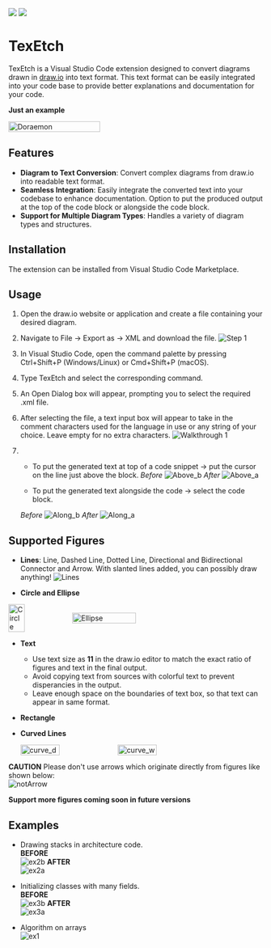 [![](https://img.shields.io/static/v1?style=social&label=Sponsor&message=%E2%9D%A4&logo=GitHub&color&link=%3Curl%3E)](https://github.com/sponsors/mk197d)
[![](https://img.shields.io/static/v1?style=social&label=Donate&message=%E2%9D%A4&logo=Paypal&color&link=%3Curl%3E)](https://www.paypal.com/paypalme/mayank8197d)
# TexEtch

TexEtch is a Visual Studio Code extension designed to convert diagrams drawn in [draw.io](https://app.diagrams.net/) into text format. This text format can be easily integrated into your code base to provide better explanations and documentation for your code.<br>

**Just an example**
  <div style="display: flex; align-items: center;">
    <img src="/images/Doraemon.png" alt="Doraemon" width="60%">
  </div>

## Features

- **Diagram to Text Conversion**: Convert complex diagrams from draw.io into readable text format.
- **Seamless Integration**: Easily integrate the converted text into your codebase to enhance documentation. Option to put the produced output at the top of the code block or alongside the code block.
- **Support for Multiple Diagram Types**: Handles a variety of diagram types and structures.

## Installation

The extension can be installed from Visual Studio Code Marketplace.

## Usage
1. Open the draw.io website or application and create a file containing your desired diagram.
2. Navigate to File -> Export as -> XML and download the file.
![Step 1](/images/Step1.png)
3. In Visual Studio Code, open the command palette by pressing Ctrl+Shift+P (Windows/Linux) or Cmd+Shift+P (macOS).
4. Type TexEtch and select the corresponding command.
5. An Open Dialog box will appear, prompting you to select the required .xml file.
6. After selecting the file, a text input box will appear to take in the comment characters used for the language in use or any string of your choice. Leave empty for no extra characters.
![Walkthrough 1](/images/walkthrough1.gif)
7.  - To put the generated text at top of a code snippet -> put the cursor on the line just above the block.
    *Before*
    ![Above_b](/images/above_b.png)
    *After*
    ![Above_a](/images/above_a.png)
    
    - To put the generated text alongside the code -> select the code block.

    *Before*
    ![Along_b](/images/along_b.png)
    *After*
    ![Along_a](/images/along_a.png)
 


## Supported Figures

- **Lines**: Line, Dashed Line, Dotted Line, Directional and Bidirectional Connector and Arrow. With slanted lines added, you can possibly draw anything!
![Lines](/images/Lines3.png)

- **Circle and Ellipse**
<div style="display: flex; align-items: center;">
  <img src="/images/Circle.png" alt="Circle" width="25%">
  <img src="/images/Ellipse.png" alt="Ellipse" width="50%">
</div>

- **Text**
    - Use text size as **11** in the draw.io editor to match the exact ratio of figures and text in the final output.
    - Avoid copying text from sources with colorful text to prevent disperancies in the output.
    - Leave enough space on the boundaries of text box, so that text can appear in same format.

- **Rectangle** 

- **Curved Lines** <br>
  <div style="display: flex; align-items: center;">
    <img src="/images/curve.png" alt="curve_d" width="40%">
    <img src="/images/curve_web.png" alt="curve_w" width="40%">
  </div>

**CAUTION**
Please don't use arrows which originate directly from figures like shown below:<br>
![notArrow](/images/notArrow.png)

**Support more figures coming soon in future versions**

## Examples

- Drawing stacks in architecture code.<br>
  **BEFORE**<br>
  ![ex2b](/images/ex2b.png) 
  **AFTER**<br>
  ![ex2a](/images/ex2a.png) 

- Initializing classes with many fields.<br>
  **BEFORE**<br>
  ![ex3b](/images/ex3b.png) 
  **AFTER**<br>
  ![ex3a](/images/ex3a.png)

- Algorithm on arrays<br>
  ![ex1](/images/ex1.png)
